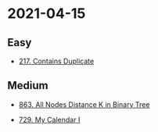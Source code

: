 # 2021-04-15

## Easy

* [217. Contains Duplicate](https://leetcode.com/problems/contains-duplicate/)

## Medium

* [863. All Nodes Distance K in Binary Tree](https://leetcode.com/problems/all-nodes-distance-k-in-binary-tree/)

* [729. My Calendar I](https://leetcode.com/problems/my-calendar-i/)
